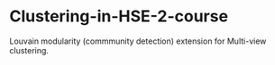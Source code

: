 # Clustering-in-HSE-2-course

Louvain modularity (commmunity detection) extension for Multi-view clustering.
